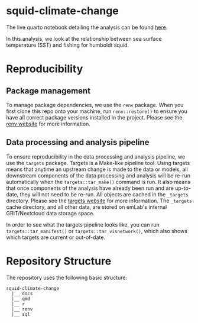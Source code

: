 # squid-climate-change

The live quarto notebook detailing the analysis can be found [here](https://emlab-ucsb.github.io/squid-climate-change).

In this analysis, we look at the relationship between sea surface temperature (SST) and fishing for humboldt squid.

# Reproducibility  

## Package management  

To manage package dependencies, we use the `renv` package. When you first clone this repo onto your machine, run `renv::restore()` to ensure you have all correct package versions installed in the project. Please see the [renv website](https://rstudio.github.io/renv/articles/renv.html) for more information.

## Data processing and analysis pipeline

To ensure reproducibility in the data processing and analysis pipeline, we use the `targets` package. Targets is a Make-like pipeline tool. Using targets means that anytime an upstream change is made to the data or models, all downstream components of the data processing and analysis will be re-run automatically when the `targets::tar_make()` command is run. It also means that once components of the analysis have already been run and are up-to-date, they will not need to be re-run. All objects are cached in the `_targets` directory. Please see the [targets website](https://github.com/ropensci/targets) for more information. The `_targets` cache directory, and all other data, are stored on emLab's internal GRIT/Nextcloud data storage space.


In order to see what the targets pipeline looks like, you can run `targets::tar_manifest()` or `targets::tar_visnetwork()`, which also shows which targets are current or out-of-date.

# Repository Structure 

The repository uses the following basic structure:  
```
squid-climate-change
  |__ docs
  |__ qmd
  |__ r
  |__ renv
  |__ sql
```